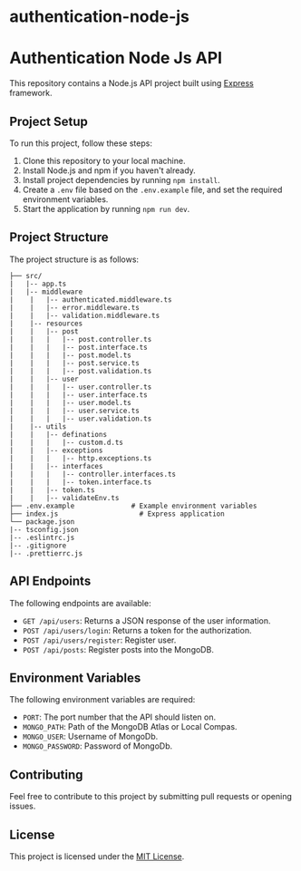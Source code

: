 # authentication-node-js

# Authentication Node Js API

This repository contains a Node.js API project built using [Express](https://expressjs.com/) framework.

## Project Setup

To run this project, follow these steps:

1. Clone this repository to your local machine.
2. Install Node.js and npm if you haven't already.
3. Install project dependencies by running `npm install`.
4. Create a `.env` file based on the `.env.example` file, and set the required environment variables.
5. Start the application by running `npm run dev`.

## Project Structure

The project structure is as follows:

```
├── src/
|   |-- app.ts
|   |-- middleware
|    |   |-- authenticated.middleware.ts
|    |   |-- error.middleware.ts
|    |   |-- validation.middleware.ts
|    |-- resources
|    |   |-- post
|    |   |   |-- post.controller.ts
|    |   |   |-- post.interface.ts
|    |   |   |-- post.model.ts
|    |   |   |-- post.service.ts
|    |   |   |-- post.validation.ts
|    |   |-- user
|    |   |   |-- user.controller.ts
|    |   |   |-- user.interface.ts
|    |   |   |-- user.model.ts
|    |   |   |-- user.service.ts
|    |   |   |-- user.validation.ts
|    |-- utils
|    |   |-- definations
|    |   |   |-- custom.d.ts
|    |   |-- exceptions
|    |   |   |-- http.exceptions.ts
|    |   |-- interfaces
|    |   |   |-- controller.interfaces.ts
|    |   |   |-- token.interface.ts
|    |   |-- token.ts
|    |   |-- validateEnv.ts
├── .env.example              # Example environment variables
├── index.js                    # Express application
└── package.json
|-- tsconfig.json
|-- .eslintrc.js
|-- .gitignore
|-- .prettierrc.js
```


## API Endpoints

The following endpoints are available:

- `GET /api/users`: Returns a JSON response of the user information.
- `POST /api/users/login`: Returns a token for the authorization.
- `POST /api/users/register`: Register user.
- `POST /api/posts`: Register posts into the MongoDB.
## Environment Variables

The following environment variables are required:

- `PORT`: The port number that the API should listen on.
- `MONGO_PATH`: Path of the MongoDB Atlas or Local Compas.
- `MONGO_USER`: Username of MongoDb.
- `MONGO_PASSWORD`: Password of MongoDb.



## Contributing

Feel free to contribute to this project by submitting pull requests or opening issues.

## License

This project is licensed under the [MIT License](LICENSE).